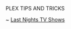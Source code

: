 PLEX TIPS AND TRICKS

~ [Last Nights TV Shows](https://github.com/jonfinley/FinFlix/blob/master/PlexTipsNTricks/LastNightsTVShows.md)